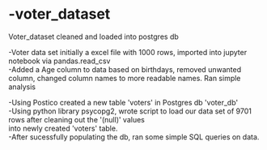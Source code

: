 # -voter_dataset
Voter_dataset cleaned and loaded into postgres db

-Voter data set initially a excel file with 1000 rows, imported into jupyter notebook via pandas.read_csv<br>
-Added a Age column to data based on birthdays, removed unwanted column, changed column names to more readable names. Ran simple analysis<br>

-Using Postico created a new table 'voters' in Postgres db 'voter_db'<br>
-Using python library psycopg2, wrote script to load our data set of 9701 rows after cleaning out the '(null)' values<br>
into newly created 'voters' table. <br>
-After sucessfully populating the db, ran some simple SQL queries on data.
